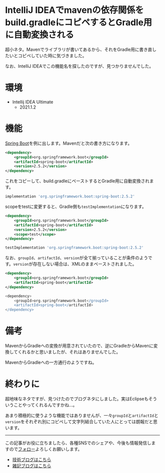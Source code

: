 # IntelliJ IDEAでmavenの依存関係をbuild.gradleにコピペするとGradle用に自動変換される

超小ネタ。Mavenでライブラリが書いてあるから、それをGradle用に書き直したいとコピペしていた時に気づきました。
  
なお、IntelliJ IDEAでこの機能名を探したのですが、見つかりませんでした。
  
# 環境
- Intellij IDEA Ultimate
    - 2021.1.2

# 機能

[Spring Boot](https://mvnrepository.com/artifact/org.springframework.boot/spring-boot/2.5.2)を例に出します。Mavenだと次の書き方になります。
  
```XML
<dependency>
    <groupId>org.springframework.boot</groupId>
    <artifactId>spring-boot</artifactId>
    <version>2.5.2</version>
</dependency>
```
  
これをコピーして、build.gradleにペーストするとGradle用に自動変換されます。
  
```groovy
implementation 'org.springframework.boot:spring-boot:2.5.2' 
```
  
scopeをtestに変更すると、Gradle側も```testImplementation```になります。
  
```xml
<dependency>
    <groupId>org.springframework.boot</groupId>
    <artifactId>spring-boot</artifactId>
    <version>2.5.2</version>
    <scope>test</scope>
</dependency>
```
  
```groovy
testImplementation 'org.springframework.boot:spring-boot:2.5.2'
```
  
なお、```groupId```、```artifactId```、```version```が全て揃っていることが条件のようです。```version```が存在しない場合は、XMLのままペーストされました。
  
```xml
<dependency>
    <groupId>org.springframework.boot</groupId>
    <artifactId>spring-boot</artifactId>
</dependency>
```
  
```groovy
<dependency>
    <groupId>org.springframework.boot</groupId>
    <artifactId>spring-boot</artifactId>
</dependency>
```

# 備考

MavenからGradleへの変換が用意されていたので、逆にGradleからMavenに変換してくれるかと思いましたが、それはありませんでした。
  
MavenからGradleへの一方通行のようですね。
  
# 終わりに

超地味なネタですが、見つけたのでブログネタにしました。実はEclipseもそういうことやってくれるんですかね…。
  
あまり積極的に使うような機能ではありませんが、一々```groupId```と```artifactId```と```version```をそれぞれ別にコピペして文字列結合していた人にとっては朗報だと思います。
  
---

この記事がお役に立ちましたら、各種SNSでのシェアや、今後も情報発信しますので[フォロー](https://twitter.com/nainaistar)よろしくお願いします。

- [技術ブログはこちら](https://nainaistar.hatenablog.com)
- [雑記ブログはこちら](https://nainaistar.hateblo.jp)

